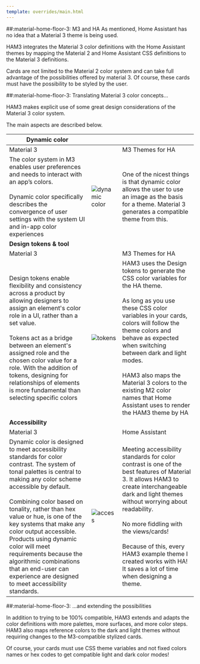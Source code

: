 ```yaml
---
template: overrides/main.html
---
```

<!-- GT/GML -->

##:material-home-floor-3: M3 and HA
As mentioned, Home Assistant has no idea that a Material 3 theme is being used.

HAM3 integrates the Material 3 color definitions with the Home Assistant themes by mapping the Material 2 and Home Assistant CSS definitions to the Material 3 definitions.

Cards are not limited to the Material 2 color system and can take full advantage of the possibilities offered by material 3. Of course, these cards must have the possibility to be styled by the user.


##:material-home-floor-3: Translating Material 3 color concepts...

HAM3 makes explicit use of some great design considerations of the Material 3 color system.

The main aspects are described below.

| **Dynamic color**| | |
| ---- | ---- | ---- |
| Material 3 | | M3 Themes for HA |
| The color system in M3 enables user preferences and needs to interact with an app’s colors. <br><br>Dynamic color specifically describes the convergence of user settings with the system UI and in-app color experiences | ![dynamic color](https://lh3.googleusercontent.com/NGUL0eR9CX4ztNMVnfEoDODDlNqWKc0SzdKBIyzVNmPwmqwSRJj0gXXiM8f0TwUfnmWZiVreM9Vy-p_r8ThO2ThXVH1DJr_5s6L1V1J3pEnA=s0)| One of the nicest things is that dynamic color allows the user to use an image as the basis for a theme. Material 3 generates a compatible theme from this. |
| **Design tokens & tool** ||
| Material 3 | | M3 Themes for HA |
| Design tokens enable flexibility and consistency across a product by allowing designers to assign an element's color role in a UI, rather than a set value.<br><br>Tokens act as a bridge between an element's assigned role and the chosen color value for a role. With the addition of tokens, designing for relationships of elements is more fundamental than selecting specific colors | ![tokens]( https://lh3.googleusercontent.com/6AeOFxLCf_u2S5X9xTe7BjB7f7-b8FN4ypCMoJKBO7eUTHjSkXqc0F1kykSBYwze9Rdn9-dggVszNj68iyciGH6z9qLXZbYF5gsDXUCncOfA=s0)|HAM3 uses the Design tokens to generate the CSS color variables for the HA theme.<br><br>As long as you use these CSS color variables in your cards, colors will follow the theme colors and behave as expected when switching between dark and light modes.<br><br>HAM3 also maps the Material 3 colors to the existing M2 color names that Home Assistant uses to render the HAM3 theme by HA |
| **Accessibility** ||
| Material 3 | | Home Assistant |
| Dynamic color is designed to meet accessibility standards for color contrast. The system of tonal palettes is central to making any color scheme accessible by default. <br><br>Combining color based on tonality, rather than hex value or hue, is one of the key systems that make any color output accessible. Products using dynamic color will meet requirements because the algorithmic combinations that an end-user can experience are designed to meet accessibility standards. | ![access]( https://lh3.googleusercontent.com/aF8CvgyX659D64Wim3zFsTgd63wXh1HBQ_XTyaMX6lARG7VEDkH-0KhmQmPgBOpqOwS6RMQZHRXUQ8qZITmaI4hF7vfexRA7kZhAAE61nd1Mxg=s0)|Meeting accessibility standards for color contrast is one of the best features of Material 3. It allows HAM3 to create interchangeable dark and light themes without worrying about readability. <br><br>No more fiddling with the views/cards! <br><br>Because of this, every HAM3 example theme I created works with HA! It saves a lot of time when designing a theme. |


##:material-home-floor-3: ...and extending the possibilities

In addition to trying to be 100% compatible, HAM3 extends and adapts the color definitions with more palettes, more surfaces, and more color steps. HAM3 also maps reference colors to the dark and light themes without requiring changes to the M3-compatible stylized cards.

Of course, your cards must use CSS theme variables and not fixed colors names or hex codes to get compatible light and dark color modes!

